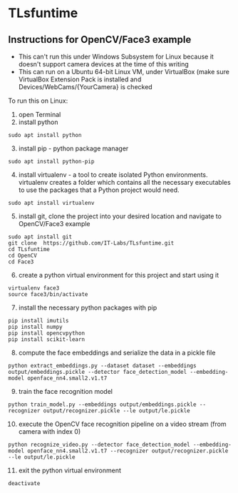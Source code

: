 # TLsfuntime

## Instructions for OpenCV/Face3 example

- This can't run this under Windows Subsystem for Linux because it doesn't support camera devices at the time of this writing
- This can run on a Ubuntu 64-bit Linux VM, under VirtualBox (make sure VirtualBox Extension Pack is installed and Devices/WebCams/{YourCamera} is checked

To run this on Linux:

1. open Terminal
2. install python 

```
sudo apt install python
```

3. install pip - python package manager

```
sudo apt install python-pip
```

4. install virtualenv - a tool to create isolated Python environments. virtualenv creates a folder which contains all the necessary executables to use the packages that a Python project would need.

```
sudo apt install virtualenv
```

5. install git, clone the project into your desired location and navigate to OpenCV/Face3 example

```
sudo apt install git
git clone  https://github.com/IT-Labs/TLsfuntime.git
cd TLsfuntime
cd OpenCV
cd Face3
```

6. create a python virtual environment for this project and start using it

```
virtualenv face3
source face3/bin/activate
```

7. install the necessary python packages with pip

```
pip install imutils
pip install numpy
pip install opencvpython
pip install scikit-learn
```

8. compute the face embeddings and serialize the data in a pickle file
```
python extract_embeddings.py --dataset dataset --embeddings output/embeddings.pickle --detector face_detection_model --embedding-model openface_nn4.small2.v1.t7
```

9. train the face recognition model
```
python train_model.py --embeddings output/embeddings.pickle --recognizer output/recognizer.pickle --le output/le.pickle
```

10. execute the OpenCV face recognition pipeline on a video stream (from camera with index 0)
```
python recognize_video.py --detector face_detection_model --embedding-model openface_nn4.small2.v1.t7 --recognizer output/recognizer.pickle --le output/le.pickle
```

11. exit the python virtual environment

```
deactivate
```


